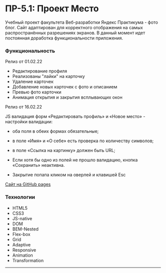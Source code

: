 #  ПР-5.1: Проект Место

Учебный проект факультета Веб-разработки Яндекс Практикума - фото блог. Сайт адаптирован для корректного отображения на самых распространённых разрешениях экранов. В данный момент идет постоянная доработка функциональности приложения.

### Функциональность

Релиз от 01.02.22

* Редактирование профиля
* Реализованы "лайки" на карточку
* Удаление карточек
* Добавление новых карточек с фото и описанием
* Превью фото карточки
* Анимация открытия и закрытия всплывающих окон

Релиз от 16.02.22

JS валидация форм «Редактировать профиль» и «Новое место» - настройки валидации:
* оба поля в обеих формах обязательные;
* в поле «Имя» и «О себе» есть проверка по количеству символов;
* в поле «Ссылка на картинку» должен быть URL;
* Если хотя бы одно из полей не прошло валидацию, кнопка «Сохранить» неактивна.

* Закрытие попапа кликом на оверлей и клавишей Esc

[Сайт на GitHub pages](https://beardy-raccoon.github.io/mesto/index.html)

### Технологии
* HTML5
* CSS3
* JS-native
* DOM
* BEM-Nested
* Flex-box
* Grid
* Adaptive
* Responsive
* Animation
* Transformation

****
